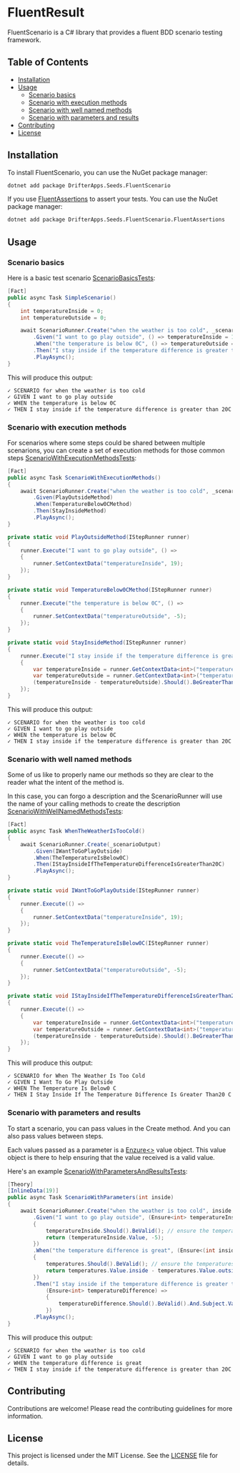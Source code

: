 # FluentResult

FluentScenario is a C# library that provides a fluent BDD scenario testing framework.

## Table of Contents

- [Installation](#installation)
- [Usage](#usage)
  - [Scenario basics](#scenario-basics)
  - [Scenario with execution methods](#scenario-with-execution-methods)
  - [Scenario with well named methods](#scenario-with-well-named-methods)
  - [Scenario with parameters and results](#scenario-with-parameters-and-results)
- [Contributing](#contributing)
- [License](#license)

## Installation

To install FluentScenario, you can use the NuGet package manager:

```sh
dotnet add package DrifterApps.Seeds.FluentScenario
```

If you use [FluentAssertions](https://fluentassertions.com) to assert your tests. You can use the NuGet package manager:

```sh
dotnet add package DrifterApps.Seeds.FluentScenario.FluentAssertions
```

## Usage

### Scenario basics

Here is a basic test scenario [ScenarioBasicsTests](./tests/FluentScenario.Tests/Samples/ScenarioBasicsTests.cs):

```csharp
[Fact]
public async Task SimpleScenario()
{
    int temperatureInside = 0;
    int temperatureOutside = 0;

    await ScenarioRunner.Create("when the weather is too cold", _scenarioOutput)
        .Given("I want to go play outside", () => temperatureInside = 19)
        .When("the temperature is below 0C", () => temperatureOutside = -5)
        .Then("I stay inside if the temperature difference is greater than 20C", () => (temperatureInside - temperatureOutside).Should().BeGreaterThan(20))
        .PlayAsync();
}
```

This will produce this output:

```console
✓ SCENARIO for when the weather is too cold
✓ GIVEN I want to go play outside
✓ WHEN the temperature is below 0C
✓ THEN I stay inside if the temperature difference is greater than 20C
```

### Scenario with execution methods

For scenarios where some steps could be shared between multiple scenarions, you can create a set of execution methods for those common steps [ScenarioWithExecutionMethodsTests](./tests/FluentScenario.Tests/Samples/ScenarioWithExecutionMethodsTests.cs):

```csharp
[Fact]
public async Task ScenarioWithExecutionMethods()
{
    await ScenarioRunner.Create("when the weather is too cold", _scenarioOutput)
        .Given(PlayOutsideMethod)
        .When(TemperatureBelow0CMethod)
        .Then(StayInsideMethod)
        .PlayAsync();
}

private static void PlayOutsideMethod(IStepRunner runner)
{
    runner.Execute("I want to go play outside", () =>
    {
        runner.SetContextData("temperatureInside", 19);
    });
}

private static void TemperatureBelow0CMethod(IStepRunner runner)
{
    runner.Execute("the temperature is below 0C", () =>
    {
        runner.SetContextData("temperatureOutside", -5);
    });
}

private static void StayInsideMethod(IStepRunner runner)
{
    runner.Execute("I stay inside if the temperature difference is greater than 20C", () =>
    {
        var temperatureInside = runner.GetContextData<int>("temperatureInside");
        var temperatureOutside = runner.GetContextData<int>("temperatureOutside");
        (temperatureInside - temperatureOutside).Should().BeGreaterThan(20);
    });
}
```

This will produce this output:

```console
✓ SCENARIO for when the weather is too cold
✓ GIVEN I want to go play outside
✓ WHEN the temperature is below 0C
✓ THEN I stay inside if the temperature difference is greater than 20C
```

### Scenario with well named methods

Some of us like to properly name our methods so they are clear to the reader what the intent of the method is.

In this case, you can forgo a description and the ScenarioRunner will use the name of your calling methods to create the description [ScenarioWithWellNamedMethodsTests](./tests/FluentScenario.Tests/Samples/ScenarioWithWellNamedMethodsTests.cs):

```csharp
[Fact]
public async Task WhenTheWeatherIsTooCold()
{
    await ScenarioRunner.Create(_scenarioOutput)
        .Given(IWantToGoPlayOutside)
        .When(TheTemperatureIsBelow0C)
        .Then(IStayInsideIfTheTemperatureDifferenceIsGreaterThan20C)
        .PlayAsync();
}

private static void IWantToGoPlayOutside(IStepRunner runner)
{
    runner.Execute(() =>
    {
        runner.SetContextData("temperatureInside", 19);
    });
}

private static void TheTemperatureIsBelow0C(IStepRunner runner)
{
    runner.Execute(() =>
    {
        runner.SetContextData("temperatureOutside", -5);
    });
}

private static void IStayInsideIfTheTemperatureDifferenceIsGreaterThan20C(IStepRunner runner)
{
    runner.Execute(() =>
    {
        var temperatureInside = runner.GetContextData<int>("temperatureInside");
        var temperatureOutside = runner.GetContextData<int>("temperatureOutside");
        (temperatureInside - temperatureOutside).Should().BeGreaterThan(20);
    });
}
```

This will produce this output:

```console
✓ SCENARIO for When The Weather Is Too Cold
✓ GIVEN I Want To Go Play Outside
✓ WHEN The Temperature Is Below0 C
✓ THEN I Stay Inside If The Temperature Difference Is Greater Than20 C
```

### Scenario with parameters and results

To start a scenario, you can pass values in the Create method. And you can also pass values between steps.

Each values passed as a parameter is a [Enzure<>](/src/FluentScenario/Ensure.cs) value object. This value object is there to help ensuring that the value received is a valid value.

Here's an example [ScenarioWithParametersAndResultsTests](./tests/FluentScenario.Tests/Samples/ScenarioWithParametersAndResultsTests.cs):

```csharp
[Theory]
[InlineData(19)]
public async Task ScenarioWithParameters(int inside)
{
    await ScenarioRunner.Create("when the weather is too cold", inside, _scenarioOutput)
        .Given("I want to go play outside", (Ensure<int> temperatureInside) =>
        {
            temperatureInside.Should().BeValid(); // ensure the temperature is valid
            return (temperatureInside.Value, -5);
        })
        .When("the temperature difference is great", (Ensure<(int inside, int outside)> temperatures) =>
        {
            temperatures.Should().BeValid(); // ensure the temperatures are valid
            return temperatures.Value.inside - temperatures.Value.outside;
        })
        .Then("I stay inside if the temperature difference is greater than 20C",
            (Ensure<int> temperatureDifference) =>
            {
                temperatureDifference.Should().BeValid().And.Subject.Value.Should().BeGreaterThan(20);
            })
        .PlayAsync();
}
```

This will produce this output:

```console
✓ SCENARIO for when the weather is too cold
✓ GIVEN I want to go play outside
✓ WHEN the temperature difference is great
✓ THEN I stay inside if the temperature difference is greater than 20C
```

## Contributing

Contributions are welcome! Please read the contributing guidelines for more information.

## License

This project is licensed under the MIT License. See the [LICENSE](./LICENSE) file for details.
